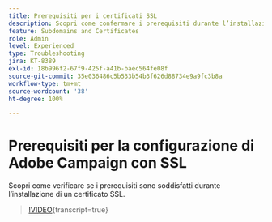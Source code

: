 ```yaml
---
title: Prerequisiti per i certificati SSL
description: Scopri come confermare i prerequisiti durante l’installazione di un certificato SSL.
feature: Subdomains and Certificates
role: Admin
level: Experienced
type: Troubleshooting
jira: KT-8389
exl-id: 18b996f2-67f9-425f-a41b-baec564fe08f
source-git-commit: 35e036486c5b533b54b3f626d88734e9a9fc3b8a
workflow-type: tm+mt
source-wordcount: '38'
ht-degree: 100%

---
```


# Prerequisiti per la configurazione di Adobe Campaign con SSL

Scopri come verificare se i prerequisiti sono soddisfatti durante l’installazione di un certificato SSL.

>[!VIDEO](https://video.tv.adobe.com/v/335894?quality=12&learn=on){transcript=true}
